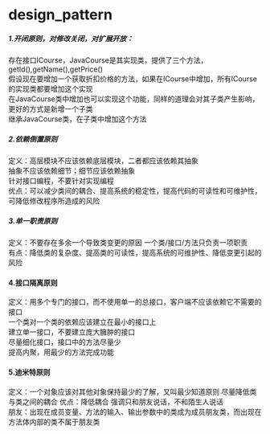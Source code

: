 # design_pattern
##### 1.开闭原则，对修改关闭，对扩展开放：
存在接口ICourse，JavaCourse是其实现类，提供了三个方法，getId(),getName(),getPrice()  
假设现在要增加一个获取折扣价格的方法，如果在ICourse中增加，所有ICourse的实现类都要增加这个实现  
在JavaCourse类中增加也可以实现这个功能，同样的道理会对其子类产生影响，更好的方式是新增一个子类  
继承JavaCourse类，在子类中增加这个方法  

##### 2.依赖倒置原则
定义：高层模块不应该依赖底层模块，二者都应该依赖其抽象  
抽象不应该依赖细节；细节应该依赖抽象  
针对接口编程，不要针对实现编程  
优点：可以减少类间的耦合、提高系统的稳定性，提高代码的可读性和可维护性，可降低修改程序所造成的风险

##### 3.单一职责原则
定义：不要存在多余一个导致类变更的原因
一个类/接口/方法只负责一项职责  
有点：降低类的复杂度、提高类的可读性，提高系统的可维护性、降低变更引起的风险

#### 4.接口隔离原则
定义：用多个专门的接口，而不使用单一的总接口，客户端不应该依赖它不需要的接口  
一个类对一个类的依赖应该建立在最小的接口上  
建立单一接口，不要建立庞大臃肿的接口  
尽量细化接口，接口中的方法尽量少  
提高内聚，用最少的方法完成功能

#### 5.迪米特原则
定义：一个对象应该对其他对象保持最少的了解，又叫最少知道原则 
尽量降低类与类之间的耦合
优点：降低耦合
强调只和朋友说话，不和陌生人说话  
朋友：出现在成员变量、方法的输入、输出参数中的类成为成员朋友类，而出现在方法体内部的类不属于朋友类

